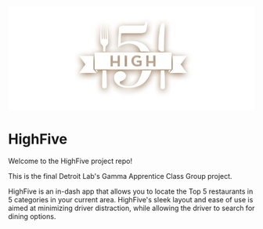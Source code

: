 ![HighFive](public/img/highfive-logo-github.png)
# HighFive

Welcome to the HighFive project repo!

This is the final Detroit Lab's Gamma Apprentice Class Group project.

HighFive is an in-dash app that allows you to locate the Top 5 restaurants in 5 categories in your current area. HighFive's sleek layout and ease of use is aimed at minimizing driver distraction, while allowing the driver to search for dining options.

